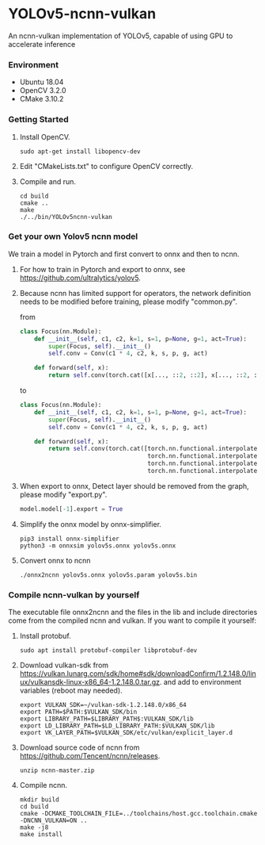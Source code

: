 # YOLOv5-ncnn-vulkan
An ncnn-vulkan implementation of YOLOv5, capable of using GPU to accelerate inference

### Environment

- Ubuntu 18.04
- OpenCV 3.2.0
- CMake 3.10.2

### Getting Started

1. Install OpenCV.

   ```shell
   sudo apt-get install libopencv-dev
   ```

2. Edit "CMakeLists.txt" to configure OpenCV correctly.

4. Compile and run.

   ```shell
   cd build
   cmake ..
   make
   ./../bin/YOLOv5ncnn-vulkan
   ```

### Get your own Yolov5 ncnn model

We train a model in Pytorch and first convert to onnx and then to ncnn.

1. For how to train in Pytorch and export to onnx, see https://github.com/ultralytics/yolov5.

2. Because ncnn has limited support for operators, the network definition needs to be modified before training, please modify "common.py".

   from

   ```python
   class Focus(nn.Module):
       def __init__(self, c1, c2, k=1, s=1, p=None, g=1, act=True):
           super(Focus, self).__init__()
           self.conv = Conv(c1 * 4, c2, k, s, p, g, act)
   
       def forward(self, x):
           return self.conv(torch.cat([x[..., ::2, ::2], x[..., ::2, ::2], x[..., ::2, ::2], x[..., ::2, ::2]], 1))
   ```

   to

   ```python
   class Focus(nn.Module):
       def __init__(self, c1, c2, k=1, s=1, p=None, g=1, act=True):
           super(Focus, self).__init__()
           self.conv = Conv(c1 * 4, c2, k, s, p, g, act)
   
       def forward(self, x):
           return self.conv(torch.cat([torch.nn.functional.interpolate(x, scale_factor=0.5),
                                       torch.nn.functional.interpolate(x, scale_factor=0.5),
                                       torch.nn.functional.interpolate(x, scale_factor=0.5),
                                       torch.nn.functional.interpolate(x, scale_factor=0.5)], 1))
   ```

3. When export to onnx, Detect layer should be removed from the graph, please modify  "export.py".

   ```python
   model.model[-1].export = True
   ```

4. Simplify the onnx model by onnx-simplifier.

   ```shell
   pip3 install onnx-simplifier
   python3 -m onnxsim yolov5s.onnx yolov5s.onnx
   ```

5. Convert onnx to ncnn

   ```shell
   ./onnx2ncnn yolov5s.onnx yolov5s.param yolov5s.bin
   ```

### Compile ncnn-vulkan by yourself

The executable file onnx2ncnn and the files in the lib and include directories come from the compiled ncnn and vulkan. If you want to compile it yourself:

1. Install protobuf.

   ```shell
   sudo apt install protobuf-compiler libprotobuf-dev 
   ```

2. Download vulkan-sdk from https://vulkan.lunarg.com/sdk/home#sdk/downloadConfirm/1.2.148.0/linux/vulkansdk-linux-x86_64-1.2.148.0.tar.gz. and add to environment variables (reboot may needed).

   ```shell
   export VULKAN_SDK=~/vulkan-sdk-1.2.148.0/x86_64
   export PATH=$PATH:$VULKAN_SDK/bin
   export LIBRARY_PATH=$LIBRARY_PATH$:VULKAN_SDK/lib
   export LD_LIBRARY_PATH=$LD_LIBRARY_PATH:$VULKAN_SDK/lib
   export VK_LAYER_PATH=$VULKAN_SDK/etc/vulkan/explicit_layer.d
   ```

3. Download source code of ncnn from https://github.com/Tencent/ncnn/releases.

   ```shell
   unzip ncnn-master.zip
   ```

4. Compile ncnn.

   ```shell
   mkdir build
   cd build
   cmake -DCMAKE_TOOLCHAIN_FILE=../toolchains/host.gcc.toolchain.cmake -DNCNN_VULKAN=ON ..
   make -j8
   make install
   ```
